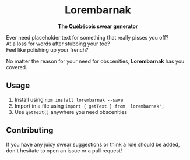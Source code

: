 <h1 align="center">
  Lorembarnak
</h1>
<p align="center">
  <strong>The Québécois swear generator</strong><br>
</p>

Ever need placeholder text for something that really pisses you off?<br>
At a loss for words after stubbing your toe?<br>
Feel like polishing up your french?

No matter the reason for your need for obscenities, **Lorembarnak** has you covered.

## Usage
1. Install using `npm install lorembarnak --save`
2. Import in a file using `import { getText } from 'lorembarnak';`
3. Use `getText()` anywhere you need obscenities

## Contributing
If you have any juicy swear suggestions or think a rule should be added, don't hesitate to open an issue or a pull request!